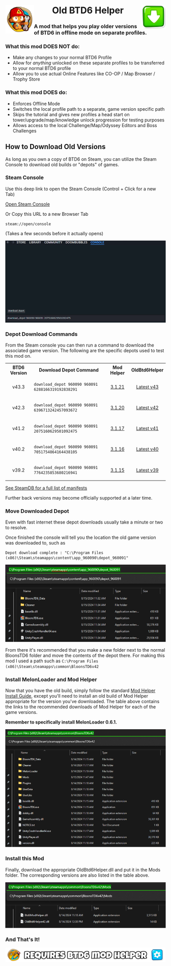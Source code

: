 ﻿<h1 align="center">
<a href="https://github.com/doombubbles/old-btd6-helper/releases/latest">
    <img align="left" alt="Icon" height="90" src="Icon.png">
    <img align="right" alt="Download" height="75" src="https://raw.githubusercontent.com/gurrenm3/BTD-Mod-Helper/master/BloonsTD6%20Mod%20Helper/Resources/DownloadBtn.png">
</a>
Old BTD6 Helper
</h1>

### A mod that helps you play older versions of BTD6 in offline mode on separate profiles.

### What this mod **DOES NOT** do:
- Make any changes to your normal BTD6 Profile
- Allow for *anything* unlocked on these separate profiles to be transferred to your normal BTD6 profile
- Allow you to use actual Online Features like CO-OP / Map Browser / Trophy Store

### What this mod **DOES** do:
- Enforces Offline Mode
- Switches the local profile path to a separate, game version specific path
- Skips the tutorial and gives new profiles a head start on tower/upgrade/map/knowledge unlock progression for testing purposes
- Allows access to the local Challenge/Map/Odyssey Editors and Boss Challenges

## How to Download Old Versions

As long as you own a copy of BTD6 on Steam, you can utilize the Steam Console to download old builds or "depots" of
games.

### Steam Console

Use this deep link to open the Steam Console (Control + Click for a new Tab)

<a href="https://doombubbles.github.io/steam" title="GitHub doesn't directly allow non-HTTP(s) links, so this a redirect to steam://open/console from a GitHub Pages site">Open Steam Console</a>

Or Copy this URL to a new Browser Tab

```
steam://open/console
```

(Takes a few seconds before it actually opens)

![Steam Console Screenshot](ScreenshotConsole.png)

### Depot Download Commands

From the Steam console you can then run a command to download the associated game version.
The following are the specific depots used to test this mod on.

<table>
<tr>
    <th>BTD6 Version</th> <th>Download Depot Command</th> <th>Mod Helper</th> <th>OldBtd6Helper</th>
</tr>

<tr>
<td align="center">v43.3</td>
<td>

```
download_depot 960090 960091 6288166319192838291
```

</td>
<td align="center"><a href="https://github.com/gurrenm3/BTD-Mod-Helper/releases/download/3.1.21/Btd6ModHelper.dll">3.1.21</a></td>
<td align="center"><a href="https://github.com/doombubbles/old-btd6-helper/releases/latest/downloads/OldBtd6Helper43.dll">Latest v43</a></td>
</tr>
<tr></tr>



<tr>
<td align="center">v42.3</td>
<td>

```
download_depot 960090 960091 6396713242457093672
```

</td>
<td align="center"><a href="https://github.com/gurrenm3/BTD-Mod-Helper/releases/download/3.1.20/Btd6ModHelper.dll">3.1.20</a></td>
<td align="center"><a href="https://github.com/doombubbles/old-btd6-helper/releases/latest/downloads/OldBtd6Helper42.dll">Latest v42</a></td>
</tr>
<tr></tr>



<tr>
<td align="center">v41.2</td>
<td>

```
download_depot 960090 960091 2075160629501092475
```

</td>
<td align="center"><a href="https://github.com/gurrenm3/BTD-Mod-Helper/releases/download/3.1.17/Btd6ModHelper.dll">3.1.17</a></td>
<td align="center"><a href="https://github.com/doombubbles/old-btd6-helper/releases/latest/downloads/OldBtd6Helper41.dll">Latest v41</a></td>
</tr>
<tr></tr>



<tr>
<td align="center">v40.2</td>
<td>

```
download_depot 960090 960091 7051754864164438105
```

</td>
<td align="center"><a href="https://github.com/gurrenm3/BTD-Mod-Helper/releases/download/3.1.16/Btd6ModHelper.dll">3.1.16</a></td>
<td align="center"><a href="https://github.com/doombubbles/old-btd6-helper/releases/latest/downloads/OldBtd6Helper40.dll">Latest v40</a></td>
</tr>
<tr></tr>



<tr>
<td align="center">v39.2</td>
<td>

```
download_depot 960090 960091 7764235853680216941
```

</td>
<td align="center"><a href="https://github.com/gurrenm3/BTD-Mod-Helper/releases/download/3.1.15/Btd6ModHelper.dll">3.1.15</a></td>
<td align="center"><a href="https://github.com/doombubbles/old-btd6-helper/releases/latest/downloads/OldBtd6Helper39.dll">Latest v39</a></td>
</tr>
<tr></tr>

</table>

[See SteamDB for a full list of manifests](https://steamdb.info/depot/960091/manifests/)

Further back versions may become officially supported at a later time.

### Move Downloaded Depot

Even with fast internet these depot downloads usually take a minute or two to resolve.

Once finished the console will tell you the location the old game version was downloaded to, 
such as 
```
Depot download complete : "C:\Program Files (x86)\Steam\steamapps\content\app_960090\depot_960091"
```

![Fresh Depot Screenshot](ScreenshotDepot.png)

From there it's recommended that you make a new folder next to the normal BloonsTD6 folder and move the contents of the depot there.
For making this mod I used a path such as `C:\Program Files (x86)\Steam\steamapps\common\BloonsTD6v42`

### Install MelonLoader and Mod Helper

Now that you have the old build, simply follow the standard [Mod Helper Install Guide](https://gurrenm3.github.io/BTD-Mod-Helper/wiki/Install-Guide), 
except you'll need to install an old build of Mod Helper appropriate for the version you've downloaded.
The table above contains the links to the recommended downloads of Mod Helper for each of the game versions.

**Remember to specifically install MelonLoader 0.6.1.**

![Game Folder Screenshot](ScreenshotFolder.png)

### Install this Mod

Finally, download the appropriate OldBtd6Helper.dll and put it in the Mods folder. The corresponding versions are also listed in the table above.

![Mods Folder Screenshot](ScreenshotMods.png)

### And That's It!

[![Requires BTD6 Mod Helper](https://raw.githubusercontent.com/gurrenm3/BTD-Mod-Helper/master/banner.png)](https://github.com/gurrenm3/BTD-Mod-Helper#readme)
